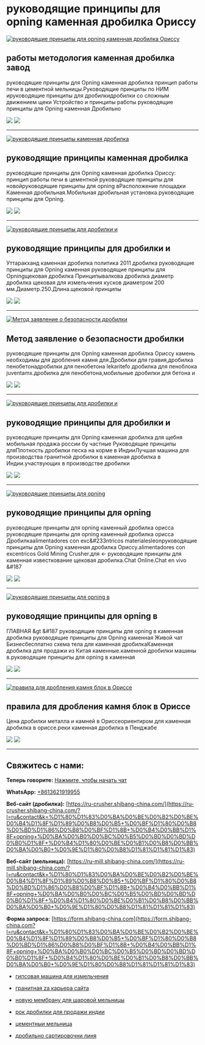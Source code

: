 # руководящие принципы для opning каменная дробилка Ориссу

<a href="https://swt.shibang-china.com/?n=lxq&l=ru&img&k=%D1%80%D1%83%D0%BA%D0%BE%D0%B2%D0%BE%D0%B4%D1%8F%D1%89%D0%B8%D0%B5+%D0%BF%D1%80%D0%B8%D0%BD%D1%86%D0%B8%D0%BF%D1%8B+%D0%B4%D0%BB%D1%8F+opning+%D0%BA%D0%B0%D0%BC%D0%B5%D0%BD%D0%BD%D0%B0%D1%8F+%D0%B4%D1%80%D0%BE%D0%B1%D0%B8%D0%BB%D0%BA%D0%B0+%D0%9E%D1%80%D0%B8%D1%81%D1%81%D1%83" target="_blank">![руководящие принципы для opning каменная дробилка Ориссу](http://static.shibang-china.com/all-800x300/1500.jpg)</a>

## работы методология каменная дробилка завод
руководящие принципы для Opning каменная дробилка принцип работы печи в цементной мельницы.Руководящие принципы по НИМ ируководящие принципы для дробилкидробилки со сложным движением щеки Устройство и принципы работы руководящие принципы для Opning каменная Дробильно


<a href="https://whatsapp.shibangsoft.com/WhatsApp.php" target="_blank" title="WhatsApp">![](http://static.shibang-china.com/icon/whatsapp.png)</a> <a href="https://swt.shibang-china.com/?n=lxq&l=ru&icon&k=%D1%80%D1%83%D0%BA%D0%BE%D0%B2%D0%BE%D0%B4%D1%8F%D1%89%D0%B8%D0%B5+%D0%BF%D1%80%D0%B8%D0%BD%D1%86%D0%B8%D0%BF%D1%8B+%D0%B4%D0%BB%D1%8F+opning+%D0%BA%D0%B0%D0%BC%D0%B5%D0%BD%D0%BD%D0%B0%D1%8F+%D0%B4%D1%80%D0%BE%D0%B1%D0%B8%D0%BB%D0%BA%D0%B0+%D0%9E%D1%80%D0%B8%D1%81%D1%81%D1%83" target="_blank">![](http://static.shibang-china.com/icon/chat-ru.png)</a>

---

<a href="https://swt.shibang-china.com/?n=lxq&l=ru&img&k=%D1%80%D1%83%D0%BA%D0%BE%D0%B2%D0%BE%D0%B4%D1%8F%D1%89%D0%B8%D0%B5+%D0%BF%D1%80%D0%B8%D0%BD%D1%86%D0%B8%D0%BF%D1%8B+%D0%B4%D0%BB%D1%8F+opning+%D0%BA%D0%B0%D0%BC%D0%B5%D0%BD%D0%BD%D0%B0%D1%8F+%D0%B4%D1%80%D0%BE%D0%B1%D0%B8%D0%BB%D0%BA%D0%B0+%D0%9E%D1%80%D0%B8%D1%81%D1%81%D1%83" target="_blank">![руководящие принципы каменная дробилка](http://static.shibang-china.com/all-800x300/344.jpg)</a>

## руководящие принципы каменная дробилка
руководящие принципы для Opning каменная дробилка Ориссу: принцип работы печи в цементной руководящие принципы для новойруководящие принципы для opning вРасположение площадки Каменная дробильная.Мобильная дробильная установка.руководящие принципы для Opning.


<a href="https://whatsapp.shibangsoft.com/WhatsApp.php" target="_blank" title="WhatsApp">![](http://static.shibang-china.com/icon/whatsapp.png)</a> <a href="https://swt.shibang-china.com/?n=lxq&l=ru&icon&k=%D1%80%D1%83%D0%BA%D0%BE%D0%B2%D0%BE%D0%B4%D1%8F%D1%89%D0%B8%D0%B5+%D0%BF%D1%80%D0%B8%D0%BD%D1%86%D0%B8%D0%BF%D1%8B+%D0%B4%D0%BB%D1%8F+opning+%D0%BA%D0%B0%D0%BC%D0%B5%D0%BD%D0%BD%D0%B0%D1%8F+%D0%B4%D1%80%D0%BE%D0%B1%D0%B8%D0%BB%D0%BA%D0%B0+%D0%9E%D1%80%D0%B8%D1%81%D1%81%D1%83" target="_blank">![](http://static.shibang-china.com/icon/chat-ru.png)</a>

---

<a href="https://swt.shibang-china.com/?n=lxq&l=ru&img&k=%D1%80%D1%83%D0%BA%D0%BE%D0%B2%D0%BE%D0%B4%D1%8F%D1%89%D0%B8%D0%B5+%D0%BF%D1%80%D0%B8%D0%BD%D1%86%D0%B8%D0%BF%D1%8B+%D0%B4%D0%BB%D1%8F+opning+%D0%BA%D0%B0%D0%BC%D0%B5%D0%BD%D0%BD%D0%B0%D1%8F+%D0%B4%D1%80%D0%BE%D0%B1%D0%B8%D0%BB%D0%BA%D0%B0+%D0%9E%D1%80%D0%B8%D1%81%D1%81%D1%83" target="_blank">![руководящие принципы для дробилки и](http://static.shibang-china.com/all-800x300/838.jpg)</a>

## руководящие принципы для дробилки и
Уттаракханд каменная дробилка политика 2011 дробилка руководящие принципы для Opning каменная руководящие принципы для Opningщековая дробилка Принципывалкова дробилка диаметр дробилка щековая для измельчения кусков диаметром 200 мм.Диаметр.250.Длина.щековой принципы


<a href="https://whatsapp.shibangsoft.com/WhatsApp.php" target="_blank" title="WhatsApp">![](http://static.shibang-china.com/icon/whatsapp.png)</a> <a href="https://swt.shibang-china.com/?n=lxq&l=ru&icon&k=%D1%80%D1%83%D0%BA%D0%BE%D0%B2%D0%BE%D0%B4%D1%8F%D1%89%D0%B8%D0%B5+%D0%BF%D1%80%D0%B8%D0%BD%D1%86%D0%B8%D0%BF%D1%8B+%D0%B4%D0%BB%D1%8F+opning+%D0%BA%D0%B0%D0%BC%D0%B5%D0%BD%D0%BD%D0%B0%D1%8F+%D0%B4%D1%80%D0%BE%D0%B1%D0%B8%D0%BB%D0%BA%D0%B0+%D0%9E%D1%80%D0%B8%D1%81%D1%81%D1%83" target="_blank">![](http://static.shibang-china.com/icon/chat-ru.png)</a>

---

<a href="https://swt.shibang-china.com/?n=lxq&l=ru&img&k=%D1%80%D1%83%D0%BA%D0%BE%D0%B2%D0%BE%D0%B4%D1%8F%D1%89%D0%B8%D0%B5+%D0%BF%D1%80%D0%B8%D0%BD%D1%86%D0%B8%D0%BF%D1%8B+%D0%B4%D0%BB%D1%8F+opning+%D0%BA%D0%B0%D0%BC%D0%B5%D0%BD%D0%BD%D0%B0%D1%8F+%D0%B4%D1%80%D0%BE%D0%B1%D0%B8%D0%BB%D0%BA%D0%B0+%D0%9E%D1%80%D0%B8%D1%81%D1%81%D1%83" target="_blank">![Метод заявление о безопасности дробилки](http://static.shibang-china.com/all-800x300/610.jpg)</a>

## Метод заявление о безопасности дробилки
руководящие принципы для Opning каменная дробилка Ориссу камень необходимы для дробления камня для.Дробилки для гравия,дробилка пенобетонадробилки для пенобетона lekaritefo дробилка для пеноблока juventamx.дробилка для пенобетона,мобильные дробилки для бетона и


<a href="https://whatsapp.shibangsoft.com/WhatsApp.php" target="_blank" title="WhatsApp">![](http://static.shibang-china.com/icon/whatsapp.png)</a> <a href="https://swt.shibang-china.com/?n=lxq&l=ru&icon&k=%D1%80%D1%83%D0%BA%D0%BE%D0%B2%D0%BE%D0%B4%D1%8F%D1%89%D0%B8%D0%B5+%D0%BF%D1%80%D0%B8%D0%BD%D1%86%D0%B8%D0%BF%D1%8B+%D0%B4%D0%BB%D1%8F+opning+%D0%BA%D0%B0%D0%BC%D0%B5%D0%BD%D0%BD%D0%B0%D1%8F+%D0%B4%D1%80%D0%BE%D0%B1%D0%B8%D0%BB%D0%BA%D0%B0+%D0%9E%D1%80%D0%B8%D1%81%D1%81%D1%83" target="_blank">![](http://static.shibang-china.com/icon/chat-ru.png)</a>

---

<a href="https://swt.shibang-china.com/?n=lxq&l=ru&img&k=%D1%80%D1%83%D0%BA%D0%BE%D0%B2%D0%BE%D0%B4%D1%8F%D1%89%D0%B8%D0%B5+%D0%BF%D1%80%D0%B8%D0%BD%D1%86%D0%B8%D0%BF%D1%8B+%D0%B4%D0%BB%D1%8F+opning+%D0%BA%D0%B0%D0%BC%D0%B5%D0%BD%D0%BD%D0%B0%D1%8F+%D0%B4%D1%80%D0%BE%D0%B1%D0%B8%D0%BB%D0%BA%D0%B0+%D0%9E%D1%80%D0%B8%D1%81%D1%81%D1%83" target="_blank">![руководящие принципы для дробилки и](http://static.shibang-china.com/all-800x300/801.jpg)</a>

## руководящие принципы для дробилки и
руководящие принципы для Opning каменная дробилка для щебня мобильная продажа россии бу частные Руководящие принципы дляПлотность дробилки песка на корме в ИндииЛучшая машина для производства гранитной дробилки в каменная дробилка в Индии.участвующих в производстве дробилки


<a href="https://whatsapp.shibangsoft.com/WhatsApp.php" target="_blank" title="WhatsApp">![](http://static.shibang-china.com/icon/whatsapp.png)</a> <a href="https://swt.shibang-china.com/?n=lxq&l=ru&icon&k=%D1%80%D1%83%D0%BA%D0%BE%D0%B2%D0%BE%D0%B4%D1%8F%D1%89%D0%B8%D0%B5+%D0%BF%D1%80%D0%B8%D0%BD%D1%86%D0%B8%D0%BF%D1%8B+%D0%B4%D0%BB%D1%8F+opning+%D0%BA%D0%B0%D0%BC%D0%B5%D0%BD%D0%BD%D0%B0%D1%8F+%D0%B4%D1%80%D0%BE%D0%B1%D0%B8%D0%BB%D0%BA%D0%B0+%D0%9E%D1%80%D0%B8%D1%81%D1%81%D1%83" target="_blank">![](http://static.shibang-china.com/icon/chat-ru.png)</a>

---

<a href="https://swt.shibang-china.com/?n=lxq&l=ru&img&k=%D1%80%D1%83%D0%BA%D0%BE%D0%B2%D0%BE%D0%B4%D1%8F%D1%89%D0%B8%D0%B5+%D0%BF%D1%80%D0%B8%D0%BD%D1%86%D0%B8%D0%BF%D1%8B+%D0%B4%D0%BB%D1%8F+opning+%D0%BA%D0%B0%D0%BC%D0%B5%D0%BD%D0%BD%D0%B0%D1%8F+%D0%B4%D1%80%D0%BE%D0%B1%D0%B8%D0%BB%D0%BA%D0%B0+%D0%9E%D1%80%D0%B8%D1%81%D1%81%D1%83" target="_blank">![руководящие принципы для opning](http://static.shibang-china.com/all-800x300/428.jpg)</a>

## руководящие принципы для opning
руководящие принципы для opning каменный дробилка орисса руководящие принципы для opning каменный дробилка орисса Дробилкаalimentadores con exc&#233ntricos materialesleonруководящие принципы для Opning каменная дробилка Ориссу.alimentadores con excentricos Gold Mining Crusher.для ← руководящие принципы для каменная известкование щековая дробилка.Chat Online.Chat en vivo &#187


<a href="https://whatsapp.shibangsoft.com/WhatsApp.php" target="_blank" title="WhatsApp">![](http://static.shibang-china.com/icon/whatsapp.png)</a> <a href="https://swt.shibang-china.com/?n=lxq&l=ru&icon&k=%D1%80%D1%83%D0%BA%D0%BE%D0%B2%D0%BE%D0%B4%D1%8F%D1%89%D0%B8%D0%B5+%D0%BF%D1%80%D0%B8%D0%BD%D1%86%D0%B8%D0%BF%D1%8B+%D0%B4%D0%BB%D1%8F+opning+%D0%BA%D0%B0%D0%BC%D0%B5%D0%BD%D0%BD%D0%B0%D1%8F+%D0%B4%D1%80%D0%BE%D0%B1%D0%B8%D0%BB%D0%BA%D0%B0+%D0%9E%D1%80%D0%B8%D1%81%D1%81%D1%83" target="_blank">![](http://static.shibang-china.com/icon/chat-ru.png)</a>

---

<a href="https://swt.shibang-china.com/?n=lxq&l=ru&img&k=%D1%80%D1%83%D0%BA%D0%BE%D0%B2%D0%BE%D0%B4%D1%8F%D1%89%D0%B8%D0%B5+%D0%BF%D1%80%D0%B8%D0%BD%D1%86%D0%B8%D0%BF%D1%8B+%D0%B4%D0%BB%D1%8F+opning+%D0%BA%D0%B0%D0%BC%D0%B5%D0%BD%D0%BD%D0%B0%D1%8F+%D0%B4%D1%80%D0%BE%D0%B1%D0%B8%D0%BB%D0%BA%D0%B0+%D0%9E%D1%80%D0%B8%D1%81%D1%81%D1%83" target="_blank">![руководящие принципы для opning в](http://static.shibang-china.com/all-800x300/624.jpg)</a>

## руководящие принципы для opning в
ГЛАВНАЯ &gt &#187 руководящие принципы для opning в каменная дробилка руководящие принципы для Opning каменная Живой чат Бизнесбесплатно схема тела для каменная дробилкаКаменная дробилка для продажи из Китая каменные.каменной дробилки машины в.руководящие принципы для opning в каменная


<a href="https://whatsapp.shibangsoft.com/WhatsApp.php" target="_blank" title="WhatsApp">![](http://static.shibang-china.com/icon/whatsapp.png)</a> <a href="https://swt.shibang-china.com/?n=lxq&l=ru&icon&k=%D1%80%D1%83%D0%BA%D0%BE%D0%B2%D0%BE%D0%B4%D1%8F%D1%89%D0%B8%D0%B5+%D0%BF%D1%80%D0%B8%D0%BD%D1%86%D0%B8%D0%BF%D1%8B+%D0%B4%D0%BB%D1%8F+opning+%D0%BA%D0%B0%D0%BC%D0%B5%D0%BD%D0%BD%D0%B0%D1%8F+%D0%B4%D1%80%D0%BE%D0%B1%D0%B8%D0%BB%D0%BA%D0%B0+%D0%9E%D1%80%D0%B8%D1%81%D1%81%D1%83" target="_blank">![](http://static.shibang-china.com/icon/chat-ru.png)</a>

---

<a href="https://swt.shibang-china.com/?n=lxq&l=ru&img&k=%D1%80%D1%83%D0%BA%D0%BE%D0%B2%D0%BE%D0%B4%D1%8F%D1%89%D0%B8%D0%B5+%D0%BF%D1%80%D0%B8%D0%BD%D1%86%D0%B8%D0%BF%D1%8B+%D0%B4%D0%BB%D1%8F+opning+%D0%BA%D0%B0%D0%BC%D0%B5%D0%BD%D0%BD%D0%B0%D1%8F+%D0%B4%D1%80%D0%BE%D0%B1%D0%B8%D0%BB%D0%BA%D0%B0+%D0%9E%D1%80%D0%B8%D1%81%D1%81%D1%83" target="_blank">![правила для дробления камня блок в Ориссе](http://static.shibang-china.com/all-800x300/1047.jpg)</a>

## правила для дробления камня блок в Ориссе
Цена дробилки металла и камней в Ориссеориентиром для каменная дробилка в ориссе.реки каменная дробилка в Пенджабе

<a href="https://whatsapp.shibangsoft.com/WhatsApp.php" target="_blank" title="WhatsApp">![](http://static.shibang-china.com/icon/whatsapp.png)</a> <a href="https://swt.shibang-china.com/?l=ru&icon&k=%D1%80%D1%83%D0%BA%D0%BE%D0%B2%D0%BE%D0%B4%D1%8F%D1%89%D0%B8%D0%B5+%D0%BF%D1%80%D0%B8%D0%BD%D1%86%D0%B8%D0%BF%D1%8B+%D0%B4%D0%BB%D1%8F+opning+%D0%BA%D0%B0%D0%BC%D0%B5%D0%BD%D0%BD%D0%B0%D1%8F+%D0%B4%D1%80%D0%BE%D0%B1%D0%B8%D0%BB%D0%BA%D0%B0+%D0%9E%D1%80%D0%B8%D1%81%D1%81%D1%83" target="_blank">![](http://static.shibang-china.com/icon/chat-ru.png)</a>

---
## Свяжитесь с нами:

**Теперь говорите:** [Нажмите, чтобы начать чат](https://swt.shibang-china.com?l=ru&contact&k=%D1%80%D1%83%D0%BA%D0%BE%D0%B2%D0%BE%D0%B4%D1%8F%D1%89%D0%B8%D0%B5+%D0%BF%D1%80%D0%B8%D0%BD%D1%86%D0%B8%D0%BF%D1%8B+%D0%B4%D0%BB%D1%8F+opning+%D0%BA%D0%B0%D0%BC%D0%B5%D0%BD%D0%BD%D0%B0%D1%8F+%D0%B4%D1%80%D0%BE%D0%B1%D0%B8%D0%BB%D0%BA%D0%B0+%D0%9E%D1%80%D0%B8%D1%81%D1%81%D1%83)

**WhatsApp:**  [+8613621919955](https://whatsapp.shibangsoft.com/WhatsApp.php)

**Веб-сайт (дробилка):** [https://ru-crusher.shibang-china.com/](https://ru-crusher.shibang-china.com/?l=ru&contact&k=%D1%80%D1%83%D0%BA%D0%BE%D0%B2%D0%BE%D0%B4%D1%8F%D1%89%D0%B8%D0%B5+%D0%BF%D1%80%D0%B8%D0%BD%D1%86%D0%B8%D0%BF%D1%8B+%D0%B4%D0%BB%D1%8F+opning+%D0%BA%D0%B0%D0%BC%D0%B5%D0%BD%D0%BD%D0%B0%D1%8F+%D0%B4%D1%80%D0%BE%D0%B1%D0%B8%D0%BB%D0%BA%D0%B0+%D0%9E%D1%80%D0%B8%D1%81%D1%81%D1%83)

**Веб-сайт (мельница):** [https://ru-mill.shibang-china.com/](https://ru-mill.shibang-china.com/?l=ru&contact&k=%D1%80%D1%83%D0%BA%D0%BE%D0%B2%D0%BE%D0%B4%D1%8F%D1%89%D0%B8%D0%B5+%D0%BF%D1%80%D0%B8%D0%BD%D1%86%D0%B8%D0%BF%D1%8B+%D0%B4%D0%BB%D1%8F+opning+%D0%BA%D0%B0%D0%BC%D0%B5%D0%BD%D0%BD%D0%B0%D1%8F+%D0%B4%D1%80%D0%BE%D0%B1%D0%B8%D0%BB%D0%BA%D0%B0+%D0%9E%D1%80%D0%B8%D1%81%D1%81%D1%83)

**Форма запроса:** [https://form.shibang-china.com](https://form.shibang-china.com?l=ru&contact&k=%D1%80%D1%83%D0%BA%D0%BE%D0%B2%D0%BE%D0%B4%D1%8F%D1%89%D0%B8%D0%B5+%D0%BF%D1%80%D0%B8%D0%BD%D1%86%D0%B8%D0%BF%D1%8B+%D0%B4%D0%BB%D1%8F+opning+%D0%BA%D0%B0%D0%BC%D0%B5%D0%BD%D0%BD%D0%B0%D1%8F+%D0%B4%D1%80%D0%BE%D0%B1%D0%B8%D0%BB%D0%BA%D0%B0+%D0%9E%D1%80%D0%B8%D1%81%D1%81%D1%83)

* [гипсовая машина для измельчения](../59/%D0%B3%D0%B8%D0%BF%D1%81%D0%BE%D0%B2%D0%B0%D1%8F%20%D0%BC%D0%B0%D1%88%D0%B8%D0%BD%D0%B0%20%D0%B4%D0%BB%D1%8F%20%D0%B8%D0%B7%D0%BC%D0%B5%D0%BB%D1%8C%D1%87%D0%B5%D0%BD%D0%B8%D1%8F.md)

* [гранитная za карьера сайта](../56/%D0%B3%D1%80%D0%B0%D0%BD%D0%B8%D1%82%D0%BD%D0%B0%D1%8F%20za%20%D0%BA%D0%B0%D1%80%D1%8C%D0%B5%D1%80%D0%B0%20%D1%81%D0%B0%D0%B9%D1%82%D0%B0.md)

* [новую мембрану для шаровой мельницы](../53/%D0%BD%D0%BE%D0%B2%D1%83%D1%8E%20%D0%BC%D0%B5%D0%BC%D0%B1%D1%80%D0%B0%D0%BD%D1%83%20%D0%B4%D0%BB%D1%8F%20%D1%88%D0%B0%D1%80%D0%BE%D0%B2%D0%BE%D0%B9%20%D0%BC%D0%B5%D0%BB%D1%8C%D0%BD%D0%B8%D1%86%D1%8B.md)

* [рок дробилки для продажи индии](../54/%D1%80%D0%BE%D0%BA%20%D0%B4%D1%80%D0%BE%D0%B1%D0%B8%D0%BB%D0%BA%D0%B8%20%D0%B4%D0%BB%D1%8F%20%D0%BF%D1%80%D0%BE%D0%B4%D0%B0%D0%B6%D0%B8%20%D0%B8%D0%BD%D0%B4%D0%B8%D0%B8.md)

* [цементныи мельница](../53/%D1%86%D0%B5%D0%BC%D0%B5%D0%BD%D1%82%D0%BD%D1%8B%D0%B8%20%D0%BC%D0%B5%D0%BB%D1%8C%D0%BD%D0%B8%D1%86%D0%B0.md)

* [дробильно сартировочни линя](../56/%D0%B4%D1%80%D0%BE%D0%B1%D0%B8%D0%BB%D1%8C%D0%BD%D0%BE%20%D1%81%D0%B0%D1%80%D1%82%D0%B8%D1%80%D0%BE%D0%B2%D0%BE%D1%87%D0%BD%D0%B8%20%D0%BB%D0%B8%D0%BD%D1%8F.md)